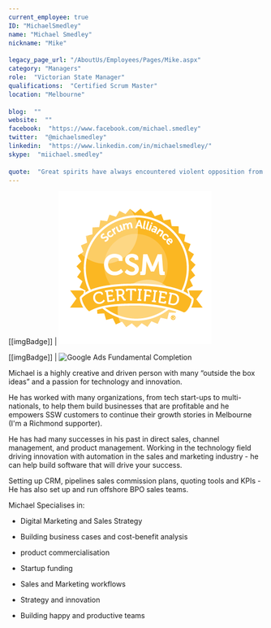 ```yaml
---
current_employee: true
ID: "MichaelSmedley"
name: "Michael Smedley"
nickname: "Mike"

legacy_page_url: "/AboutUs/Employees/Pages/Mike.aspx"
category: "Managers"
role:  "Victorian State Manager"
qualifications:  "Certified Scrum Master"
location: "Melbourne"

blog:  ""
website:  ""
facebook:  "https://www.facebook.com/michael.smedley"
twitter:  "@michaelsmedley"
linkedin:  "https://www.linkedin.com/in/michaelsmedley/"
skype:  "miichael.smedley"

quote:  "Great spirits have always encountered violent opposition from mediocre minds."
---
```


[[imgBadge]]
| ![Certified Scrum Master](./Images/Bio/SAI_BadgeSizes_DigitalBadging_CSM.png) 

[[imgBadge]]
| ![Google Ads Fundamental Completion](./Images/Bio/Screen%20Shot%202019-04-18%20at%2010.58.36%20am.png) 
  

Michael is a highly creative and driven person with many “outside the box ideas” and a passion for technology and innovation.   

He has worked with many organizations, from tech start-ups to multi-nationals, to help them build businesses that are profitable and he empowers SSW customers to continue their growth stories in Melbourne (I'm a Richmond supporter).   

He has had many successes in his past in direct sales, channel management, and product management. Working in the technology field driving innovation with automation in the sales and marketing industry - he can help build software that will drive your success.  

Setting up CRM, pipelines sales commission plans, quoting tools and KPIs - He has also set up and run offshore BPO sales teams.   

Michael Specialises in:

*   Digital Marketing and Sales Strategy  

*   Building business cases and cost-benefit analysis  

*   product commercialisation  

*   Startup funding  

*   Sales and Marketing workflows  

*   Strategy and innovation  

*   Building happy and productive teams  
